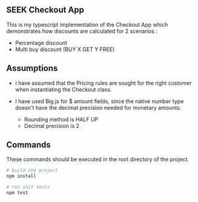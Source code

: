 ## SEEK Checkout App

This is my typescript implementation of the Checkout App which demonstrates how discounts are
calculated for 2 scenarios :

- Percentage discount
- Multi buy discount (BUY X GET Y FREE)

## Assumptions

- I have assumed that the Pricing rules are sought for the right customer when instantiating the Checkout class.

- I have used Big.js for $ amount fields, since the native number type doesn't have the decimal precision
  needed for monetary amounts.
  - Rounding method is HALF UP
  - Decimal precision is 2

## Commands

These commands should be executed in the root directory of the project.

```bash
# build the project
npm install

# run unit tests
npm test

```
